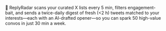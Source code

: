 🚀 ReplyRadar scans your curated X lists every 5 min, filters engagement-bait, and sends a twice-daily digest of fresh (<2 h) tweets matched to your interests—each with an AI-drafted opener—so you can spark 50 high-value convos in just 30 min a week.
